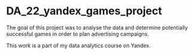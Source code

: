 # DA_22_yandex_games_project
The goal of this project was to analyse the data and determine potentially successful games in order to plan advertising campaigns. 

This work is a part of my data analytics course on Yandex. 
